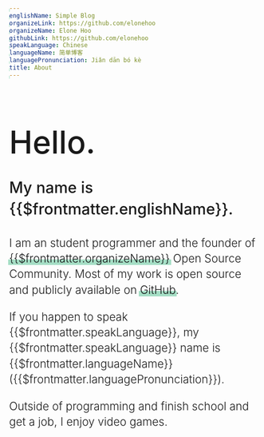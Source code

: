 ```yaml
---
englishName: Simple Blog
organizeLink: https://github.com/elonehoo
organizeName: Elone Hoo
githubLink: https://github.com/elonehoo
speakLanguage: Chinese
languageName: 简单博客
languagePronunciation: Jiǎn dān bó kè
title: About
---
```


  <h1>Hello.</h1>
  <p style="font-weight: 500; font-size: 2.2em">My name is {{$frontmatter.englishName}}.</p>
  <p>
    I am an student programmer and the founder of
    <a :href="$frontmatter.organizeLink" target="_blank">{{$frontmatter.organizeName}}</a>  Open Source Community. Most of my work is open source and publicly available on
    <a :href="$frontmatter.githubLink" target="_blank">GitHub</a>.
  </p>
  <p>
    If you happen to speak {{$frontmatter.speakLanguage}}, my {{$frontmatter.speakLanguage}} name is {{$frontmatter.languageName}} ({{$frontmatter.languagePronunciation}}).
  </p>
  <p>
    Outside of programming and finish school and get a job, I enjoy video games.
  </p>


<style scoped>
  h1 {
        font-size: 4.5em;
        font-weight: 500;
        margin-bottom: 0;
  }
  p {
        font-size: 1.6em;
        font-weight: 300;
        line-height: 1.4;
        max-width: 28em;
  }
  a {
        text-decoration: none;
        color: #121314;
        position: relative;
  }
  a:after {
        content: '';
        position: absolute;
        z-index: -1;
        top: 60%;
        left: -0.1em;
        right: -0.1em;
        bottom: 0;
        transition: top 200ms cubic-bezier(0, 0.8, 0.13, 1);
        background-color: rgba(79, 192, 141, 0.5);
  }
  a:hover:after {
        top: 0%;
  }
</style>
